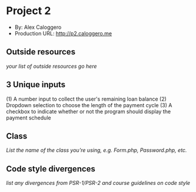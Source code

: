 # Project 2
* By: Alex Caloggero
* Production URL: http://p2.caloggero.me
## Outside resources
*your list of outside resources go here*

## 3 Unique inputs
(1) A number input to collect the user's remaining loan balance
(2) Dropdown selection to choose the length of the payment cycle
(3) A checkbox to indicate whether or not the program should display the payment schedule

## Class
*List the name of the class you're using, e.g. Form.php, Password.php, etc.*

## Code style divergences
*list any divergences from PSR-1/PSR-2 and course guidelines on code style*

